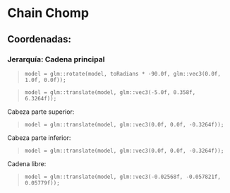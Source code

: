 # Chain Chomp

## Coordenadas:

### Jerarquía: Cadena principal
> `model = glm::rotate(model, toRadians * -90.0f, glm::vec3(0.0f, 1.0f, 0.0f));`

> `model = glm::translate(model, glm::vec3(-5.0f, 0.358f, 6.3264f));`

Cabeza parte superior:
> `model = glm::translate(model, glm::vec3(0.0f, 0.0f, -0.3264f));`

Cabeza parte inferior:
> `model = glm::translate(model, glm::vec3(0.0f, 0.0f, -0.3264f));`

Cadena libre:
> `model = glm::translate(model, glm::vec3(-0.02568f, -0.057821f, 0.05779f));`
